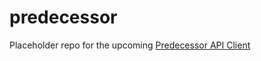 # predecessor
Placeholder repo for the upcoming [Predecessor API Client](https://www.predecessorgame.com/blog/early-access-roadmap-the-hunt-begins#:~:text=any%20particular%20order.-,Public%20API,-We%20want%20to)
